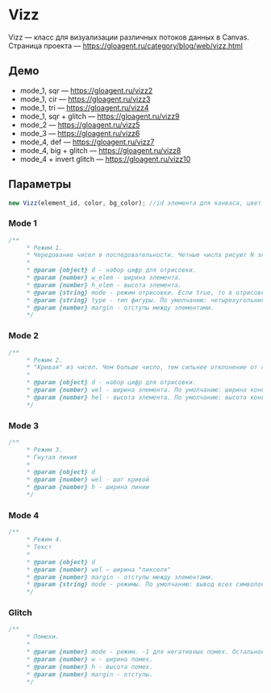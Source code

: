 # Vizz
Vizz — класс для визуализации различных потоков данных в Canvas.
Страница проекта — https://gloagent.ru/category/blog/web/vizz.html
## Демо
* mode_1, sqr — https://gloagent.ru/vizz2
* mode_1, cir — https://gloagent.ru/vizz3
* mode_1, tri — https://gloagent.ru/vizz4
* mode_1, sqr + glitch — https://gloagent.ru/vizz9
* mode_2 — https://gloagent.ru/vizz5
* mode_3 — https://gloagent.ru/vizz6
* mode_4, def — https://gloagent.ru/vizz7
* mode_4, big + glitch — https://gloagent.ru/vizz8
* mode_4 + invert glitch — https://gloagent.ru/vizz10
## Параметры
```javascript
new Vizz(element_id, color, bg_color); //id элемента для канваса, цвет внутренностей, цвет фона для обратных помех
```
### Mode 1
```javascript
/**
     * Режим 1.
     * Чередование чисел в последовательности. Четные числа рисуют N элементов в линии. Нечетные делают N пропусков в каретке, где N — это число.
     *
     * @param {object} d - набор цифр для отрисовки.
     * @param {number} w_elem - ширина элемента.
     * @param {number} h_elem - высота элемента.
     * @param {string} mode - режим отрисовки. Если true, то в отрисовке значения не будут вылезать за область видимости канваса.
     * @param {string} type - тип фигуры. По умолчанию: четырехугольник w_elem*h_elem. sqr — прямоугольник. cir — окружность радиуса w_elem и отступом от предыдущего ряда в h_elem. tri — треугольник с шириной w_elem и отступом от предыдущего ряда h_elem. ser — как треугольники, но маленькие линии
     * @param {number} margin - отступы между элементами.
     */
```
### Mode 2
```javascript
/**
     * Режим 2.
     * "Кривая" из чисел. Чем больше число, тем сильнее отклонение от середины
     *
     * @param {object} d - набор цифр для отрисовки.
     * @param {number} wel - ширина элемента. По умолчанию: ширина конваса / число элементов.
     * @param {number} hel - высота элемента. По умолчанию: высота конваса / число элементов.
     */
```
### Mode 3
```javascript
/**
     * Режим 3.
     * Гнутая линия
     *
     * @param {object} d
     * @param {number} wel - шаг кривой
     * @param {number} h - ширина линии
     */
```
### Mode 4
```javascript
/**
     * Режим 4.
     * Текст
     *
     * @param {object} d
     * @param {number} wel — ширина "пикселя"
     * @param {number} margin - отступы между элементами.
     * @param {string} mode - режимы. По умолчанию: вывод всех символов с указанной шириной на всем канвасе. 'big' — первый символ в потоке по центру экрана.
     */
```
### Glitch
```javascript
/**
     * Помехи.
     *
     * @param {number} mode - режим. -1 для негативных помех. Остальное для обычных.
     * @param {number} w - ширина помех.
     * @param {number} h - высота помех.
     * @param {number} margin - отступы.
     */
```
